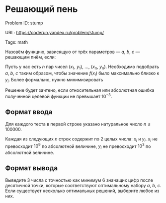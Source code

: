 # Решающий пень

Problem ID: stump

URL: https://coderun.yandex.ru/problem/stump/

Tags: math

Назовём функцию, зависящую от трёх параметров — $a$, $b$, $c$ — решающим пнём, если:



Пусть у нас есть $n$ пар чисел ($x_1$, $y_1$), ..., ($x_n$, $y_n$).
Необходимо подобрать $a$, $b$, $c$ таким образом, чтобы значение $f(x_i)$ было максимально близко к $y_i$.
Более формально, нужно минимизировать



Решение будет зачтено, если относительная или абсолютная ошибка полученной целевой функции не превышает $10^{-3}$.


## Формат ввода

Для каждого теста в первой строке указано натуральное число $n \le 100000$.

Каждая из следующих $n$ строк содержит по $2$ целых числа: $x_i$ и $y_i$. $x_i$ не
превосходит $10^9$ по абсолютной величине, $y_i$ не превосходит $10^3$ по
абсолютной величине.


## Формат вывода

Выведите $3$ числа с точностью как минимум $6$ значащих цифр после десятичной точки, 
которые соответствуют оптимальному набору $a$, $b$, $c$.
Если существует несколько оптимальных решений, выберите любое из них.

